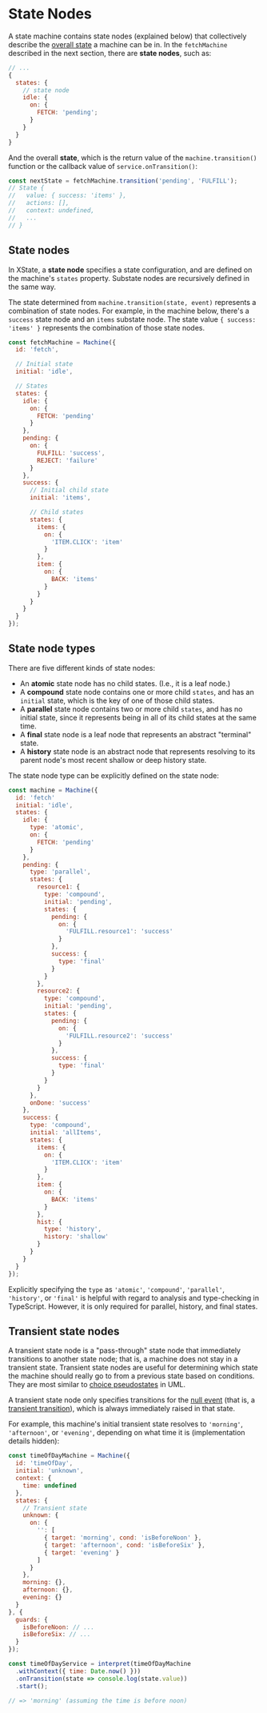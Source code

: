 # State Nodes

A state machine contains state nodes (explained below) that collectively describe the [overall state](./state.md) a machine can be in. In the `fetchMachine` described in the next section, there are **state nodes**, such as:

```js
// ...
{
  states: {
    // state node
    idle: {
      on: {
        FETCH: 'pending';
      }
    }
  }
}
```

And the overall **state**, which is the return value of the `machine.transition()` function or the callback value of `service.onTransition()`:

```js
const nextState = fetchMachine.transition('pending', 'FULFILL');
// State {
//   value: { success: 'items' },
//   actions: [],
//   context: undefined,
//   ...
// }
```

## State nodes

In XState, a **state node** specifies a state configuration, and are defined on the machine's `states` property. Substate nodes are recursively defined in the same way.

The state determined from `machine.transition(state, event)` represents a combination of state nodes. For example, in the machine below, there's a `success` state node and an `items` substate node. The state value `{ success: 'items' }` represents the combination of those state nodes.

```js
const fetchMachine = Machine({
  id: 'fetch',

  // Initial state
  initial: 'idle',

  // States
  states: {
    idle: {
      on: {
        FETCH: 'pending'
      }
    },
    pending: {
      on: {
        FULFILL: 'success',
        REJECT: 'failure'
      }
    },
    success: {
      // Initial child state
      initial: 'items',

      // Child states
      states: {
        items: {
          on: {
            'ITEM.CLICK': 'item'
          }
        },
        item: {
          on: {
            BACK: 'items'
          }
        }
      }
    }
  }
});
```

## State node types

There are five different kinds of state nodes:

- An **atomic** state node has no child states. (I.e., it is a leaf node.)
- A **compound** state node contains one or more child `states`, and has an `initial` state, which is the key of one of those child states.
- A **parallel** state node contains two or more child `states`, and has no initial state, since it represents being in all of its child states at the same time.
- A **final** state node is a leaf node that represents an abstract "terminal" state.
- A **history** state node is an abstract node that represents resolving to its parent node's most recent shallow or deep history state.

The state node type can be explicitly defined on the state node:

```js
const machine = Machine({
  id: 'fetch'
  initial: 'idle',
  states: {
    idle: {
      type: 'atomic',
      on: {
        FETCH: 'pending'
      }
    },
    pending: {
      type: 'parallel',
      states: {
        resource1: {
          type: 'compound',
          initial: 'pending',
          states: {
            pending: {
              on: {
                'FULFILL.resource1': 'success'
              }
            },
            success: {
              type: 'final'
            }
          }
        },
        resource2: {
          type: 'compound',
          initial: 'pending',
          states: {
            pending: {
              on: {
                'FULFILL.resource2': 'success'
              }
            },
            success: {
              type: 'final'
            }
          }
        }
      },
      onDone: 'success'
    },
    success: {
      type: 'compound',
      initial: 'allItems',
      states: {
        items: {
          on: {
            'ITEM.CLICK': 'item'
          }
        },
        item: {
          on: {
            BACK: 'items'
          }
        },
        hist: {
          type: 'history',
          history: 'shallow'
        }
      }
    }
  }
});
```

Explicitly specifying the `type` as `'atomic'`, `'compound'`, `'parallel'`, `'history'`, or `'final'` is helpful with regard to analysis and type-checking in TypeScript. However, it is only required for parallel, history, and final states.

## Transient state nodes

A transient state node is a "pass-through" state node that immediately transitions to another state node; that is, a machine does not stay in a transient state. Transient state nodes are useful for determining which state the machine should really go to from a previous state based on conditions. They are most similar to [choice pseudostates](https://www.uml-diagrams.org/state-machine-diagrams.html#choice-pseudostate) in UML.

A transient state node only specifies transitions for the [null event](./events.md#null-events) (that is, a [transient transition](./transitions.md#transient-transitions)), which is always immediately raised in that state.

For example, this machine's initial transient state resolves to `'morning'`, `'afternoon'`, or `'evening'`, depending on what time it is (implementation details hidden):

```js
const timeOfDayMachine = Machine({
  id: 'timeOfDay',
  initial: 'unknown',
  context: {
    time: undefined
  },
  states: {
    // Transient state
    unknown: {
      on: {
        '': [
          { target: 'morning', cond: 'isBeforeNoon' },
          { target: 'afternoon', cond: 'isBeforeSix' },
          { target: 'evening' }
        ]
      }
    },
    morning: {},
    afternoon: {},
    evening: {}
  }
}, {
  guards: {
    isBeforeNoon: // ...
    isBeforeSix: // ...
  }
});

const timeOfDayService = interpret(timeOfDayMachine
  .withContext({ time: Date.now() }))
  .onTransition(state => console.log(state.value))
  .start();

// => 'morning' (assuming the time is before noon)
```
